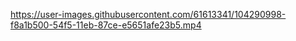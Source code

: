 https://user-images.githubusercontent.com/61613341/104290998-f8a1b500-54f5-11eb-87ce-e5651afe23b5.mp4
